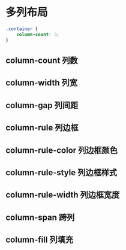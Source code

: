 # 多列布局

```css
.container {
	column-count: 3;
}
```

<sub-page url="/examples/frontend/iframe/css/style/multiple-column-layout.html" height="380px" />

## column-count 列数

## column-width 列宽

## column-gap 列间距

## column-rule 列边框

## column-rule-color 列边框颜色

## column-rule-style 列边框样式

## column-rule-width 列边框宽度

## column-span 跨列

## column-fill 列填充

